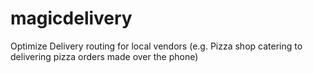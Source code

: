 magicdelivery
=============

Optimize Delivery routing for local vendors (e.g. Pizza shop catering to delivering pizza orders made over the phone)